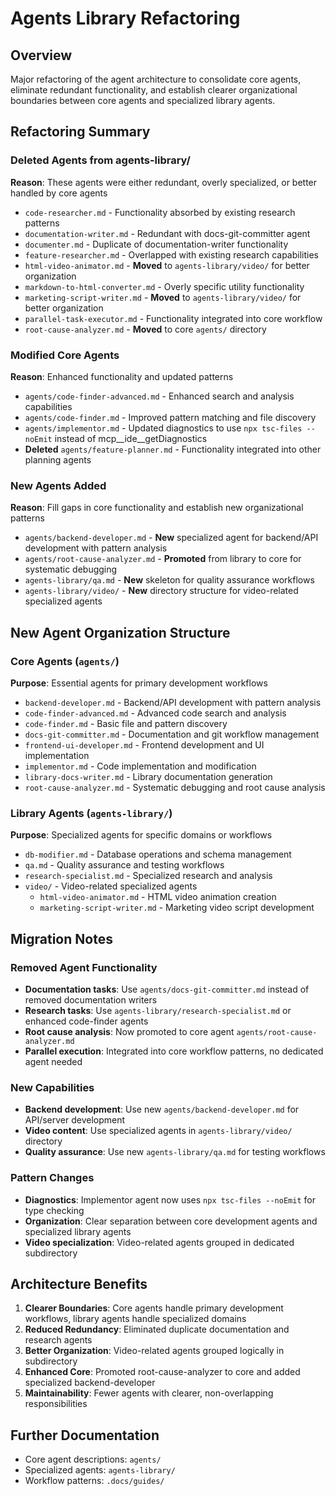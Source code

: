 # Agents Library Refactoring

## Overview
Major refactoring of the agent architecture to consolidate core agents, eliminate redundant functionality, and establish clearer organizational boundaries between core agents and specialized library agents.

## Refactoring Summary

### Deleted Agents from agents-library/
**Reason**: These agents were either redundant, overly specialized, or better handled by core agents

- `code-researcher.md` - Functionality absorbed by existing research patterns
- `documentation-writer.md` - Redundant with docs-git-committer agent
- `documenter.md` - Duplicate of documentation-writer functionality
- `feature-researcher.md` - Overlapped with existing research capabilities
- `html-video-animator.md` - **Moved** to `agents-library/video/` for better organization
- `markdown-to-html-converter.md` - Overly specific utility functionality
- `marketing-script-writer.md` - **Moved** to `agents-library/video/` for better organization
- `parallel-task-executor.md` - Functionality integrated into core workflow
- `root-cause-analyzer.md` - **Moved** to core `agents/` directory

### Modified Core Agents
**Reason**: Enhanced functionality and updated patterns

- `agents/code-finder-advanced.md` - Enhanced search and analysis capabilities
- `agents/code-finder.md` - Improved pattern matching and file discovery
- `agents/implementor.md` - Updated diagnostics to use `npx tsc-files --noEmit` instead of mcp__ide__getDiagnostics
- **Deleted** `agents/feature-planner.md` - Functionality integrated into other planning agents

### New Agents Added
**Reason**: Fill gaps in core functionality and establish new organizational patterns

- `agents/backend-developer.md` - **New** specialized agent for backend/API development with pattern analysis
- `agents/root-cause-analyzer.md` - **Promoted** from library to core for systematic debugging
- `agents-library/qa.md` - **New** skeleton for quality assurance workflows
- `agents-library/video/` - **New** directory structure for video-related specialized agents

## New Agent Organization Structure

### Core Agents (`agents/`)
**Purpose**: Essential agents for primary development workflows

- `backend-developer.md` - Backend/API development with pattern analysis
- `code-finder-advanced.md` - Advanced code search and analysis
- `code-finder.md` - Basic file and pattern discovery
- `docs-git-committer.md` - Documentation and git workflow management
- `frontend-ui-developer.md` - Frontend development and UI implementation
- `implementor.md` - Code implementation and modification
- `library-docs-writer.md` - Library documentation generation
- `root-cause-analyzer.md` - Systematic debugging and root cause analysis

### Library Agents (`agents-library/`)
**Purpose**: Specialized agents for specific domains or workflows

- `db-modifier.md` - Database operations and schema management
- `qa.md` - Quality assurance and testing workflows
- `research-specialist.md` - Specialized research and analysis
- `video/` - Video-related specialized agents
  - `html-video-animator.md` - HTML video animation creation
  - `marketing-script-writer.md` - Marketing video script development

## Migration Notes

### Removed Agent Functionality
- **Documentation tasks**: Use `agents/docs-git-committer.md` instead of removed documentation writers
- **Research tasks**: Use `agents-library/research-specialist.md` or enhanced code-finder agents
- **Root cause analysis**: Now promoted to core agent `agents/root-cause-analyzer.md`
- **Parallel execution**: Integrated into core workflow patterns, no dedicated agent needed

### New Capabilities
- **Backend development**: Use new `agents/backend-developer.md` for API/server development
- **Video content**: Use specialized agents in `agents-library/video/` directory
- **Quality assurance**: Use new `agents-library/qa.md` for testing workflows

### Pattern Changes
- **Diagnostics**: Implementor agent now uses `npx tsc-files --noEmit` for type checking
- **Organization**: Clear separation between core development agents and specialized library agents
- **Video specialization**: Video-related agents grouped in dedicated subdirectory

## Architecture Benefits

1. **Clearer Boundaries**: Core agents handle primary development workflows, library agents handle specialized domains
2. **Reduced Redundancy**: Eliminated duplicate documentation and research agents
3. **Better Organization**: Video-related agents grouped logically in subdirectory
4. **Enhanced Core**: Promoted root-cause-analyzer to core and added specialized backend-developer
5. **Maintainability**: Fewer agents with clearer, non-overlapping responsibilities

## Further Documentation
- Core agent descriptions: `agents/`
- Specialized agents: `agents-library/`
- Workflow patterns: `.docs/guides/`